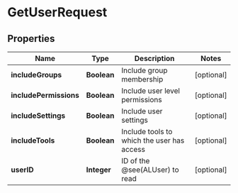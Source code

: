

# GetUserRequest


## Properties

| Name | Type | Description | Notes |
|------------ | ------------- | ------------- | -------------|
|**includeGroups** | **Boolean** | Include group membership |  [optional] |
|**includePermissions** | **Boolean** | Include user level permissions |  [optional] |
|**includeSettings** | **Boolean** | Include user settings |  [optional] |
|**includeTools** | **Boolean** | Include tools to which the user has access |  [optional] |
|**userID** | **Integer** | ID of the @see(ALUser) to read |  [optional] |



